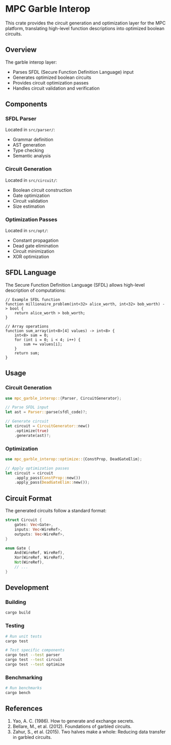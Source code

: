 # MPC Garble Interop

This crate provides the circuit generation and optimization layer for the MPC platform, translating high-level function descriptions into optimized boolean circuits.

## Overview

The garble interop layer:
- Parses SFDL (Secure Function Definition Language) input
- Generates optimized boolean circuits
- Provides circuit optimization passes
- Handles circuit validation and verification

## Components

### SFDL Parser

Located in `src/parser/`:
- Grammar definition
- AST generation
- Type checking
- Semantic analysis

### Circuit Generation

Located in `src/circuit/`:
- Boolean circuit construction
- Gate optimization
- Circuit validation
- Size estimation

### Optimization Passes

Located in `src/opt/`:
- Constant propagation
- Dead gate elimination
- Circuit minimization
- XOR optimization

## SFDL Language

The Secure Function Definition Language (SFDL) allows high-level description of computations:

```sfdl
// Example SFDL function
function millionaire_problem(int<32> alice_worth, int<32> bob_worth) -> bool {
    return alice_worth > bob_worth;
}

// Array operations
function sum_array(int<8>[4] values) -> int<8> {
    int<8> sum = 0;
    for (int i = 0; i < 4; i++) {
        sum += values[i];
    }
    return sum;
}
```

## Usage

### Circuit Generation

```rust
use mpc_garble_interop::{Parser, CircuitGenerator};

// Parse SFDL input
let ast = Parser::parse(sfdl_code)?;

// Generate circuit
let circuit = CircuitGenerator::new()
    .optimize(true)
    .generate(ast)?;
```

### Optimization

```rust
use mpc_garble_interop::optimize::{ConstProp, DeadGateElim};

// Apply optimization passes
let circuit = circuit
    .apply_pass(ConstProp::new())
    .apply_pass(DeadGateElim::new());
```

## Circuit Format

The generated circuits follow a standard format:

```rust
struct Circuit {
    gates: Vec<Gate>,
    inputs: Vec<WireRef>,
    outputs: Vec<WireRef>,
}

enum Gate {
    And(WireRef, WireRef),
    Xor(WireRef, WireRef),
    Not(WireRef),
    // ...
}
```

## Development

### Building

```bash
cargo build
```

### Testing

```bash
# Run unit tests
cargo test

# Test specific components
cargo test --test parser
cargo test --test circuit
cargo test --test optimize
```

### Benchmarking

```bash
# Run benchmarks
cargo bench
```

## References

1. Yao, A. C. (1986). How to generate and exchange secrets.
2. Bellare, M., et al. (2012). Foundations of garbled circuits.
3. Zahur, S., et al. (2015). Two halves make a whole: Reducing data transfer in garbled circuits.
